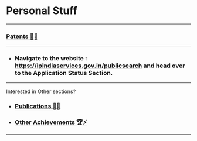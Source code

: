 # Personal Stuff
----------------------------------------------------------------------------------
### [Patents 📑📝](https://github.com/prateekralhan/Personal_Stuff/tree/Patents)
----------------------------------------------------------------------------------
* ### Navigate to the website : https://ipindiaservices.gov.in/publicsearch and head over to the **Application Status** Section.


















----------------------------------------------------------------------------------
Interested in Other sections?

* ### [Publications 📄📖](https://github.com/prateekralhan/Personal_Stuff/tree/Publications)

* ### [Other Achievements 🏆⚡](https://github.com/prateekralhan/Personal_Stuff/tree/Other-Achievements)
----------------------------------------------------------------------------------

